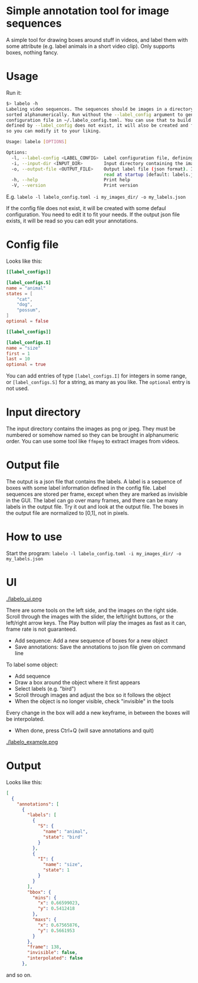 # Simple annotation tool for image sequences
A simple tool for drawing boxes around stuff in videos, and label them with some attribute (e.g. label animals in a short video clip). Only supports boxes, nothing fancy.

# Usage
Run it:
```sh
$> labelo -h
Labeling video sequences. The sequences should be images in a directory, named so that they can be
sorted alphanumerically. Run without the --label_config argument to generate a default label
configuration file in ~/.labelo_config.toml. You can use that to build your own. If the file
defined by --label_config does not exist, it will also be created and filled with default values,
so you can modify it to your liking.

Usage: labelo [OPTIONS]

Options:
  -l, --label-config <LABEL_CONFIG>  Label configuration file, defining which labels to use
  -i, --input-dir <INPUT_DIR>        Input directory containing the images
  -o, --output-file <OUTPUT_FILE>    Output label file (json format). If the file exists, it will be
                                     read at startup [default: labels.json]
  -h, --help                         Print help
  -V, --version                      Print version
```

E.g. `labelo -l labelo_config.toml -i my_images_dir/ -o my_labels.json`

If the config file does not exist, it will be created with some defaul configuration. You need to edit it to fit your needs. If the output json file exists, it will be read so you can edit your annotations.

# Config file
Looks like this:
```toml
[[label_configs]]

[label_configs.S]
name = "animal"
states = [
    "cat",
    "dog",
    "possum",
]
optional = false

[[label_configs]]

[label_configs.I]
name = "size"
first = 1
last = 10
optional = true
```
You can add entries of type `[label_configs.I]` for integers in some range, or `[label_configs.S]` for a string, as many as you like. The `optional` entry is not used.

# Input directory
The input directory contains the images as png or jpeg. They must be numbered or somehow named so they can be brought in alphanumeric order. You can use some tool like `ffmpeg` to extract images from videos.

# Output file
The output is a json file that contains the labels. A label is a sequence of boxes with some label information defined in the config file. Label sequences are stored per frame, except when they are marked as invisible in the GUI. The label can go over many frames, and there can be many labels in the output file. Try it out and look at the output file.
The boxes in the output file are normalized to [0,1], not in pixels.

# How to use
Start the program:
`labelo -l labelo_config.toml -i my_images_dir/ -o my_labels.json`

# UI
[./labelo_ui.png](./labelo_ui.png)

There are some tools on the left side, and the images on the right side. Scroll through the images with the slider, the left/right buttons, or the left/right arrow keys. The Play button will play the images as fast as it can, frame rate is not guaranteed.

- Add sequence: Add a new sequence of boxes for a new object
- Save annotations: Save the annotations to json file given on command line

To label some object:
- Add sequence
- Draw a box around the object where it first appears
- Select labels (e.g. "bird")
- Scroll through images and adjust the box so it follows the object
- When the object is no longer visible, check "invisible" in the tools

Every change in the box will add a new keyframe, in between the boxes will be interpolated.

- When done, press Ctrl+Q (will save annotations and quit)

[./labelo_example.png](./labelo_example.png)

# Output
Looks like this:
```json
[
  {
    "annotations": [
      {
        "labels": [
          {
            "S": {
              "name": "animal",
              "state": "bird"
            }
          },
          {
            "I": {
              "name": "size",
              "state": 1
            }
          }
        ],
        "bbox": {
          "mins": {
            "x": 0.66599023,
            "y": 0.5412418
          },
          "maxs": {
            "x": 0.67565876,
            "y": 0.5661953
          }
        },
        "frame": 138,
        "invisible": false,
        "interpolated": false
      },
```
and so on.